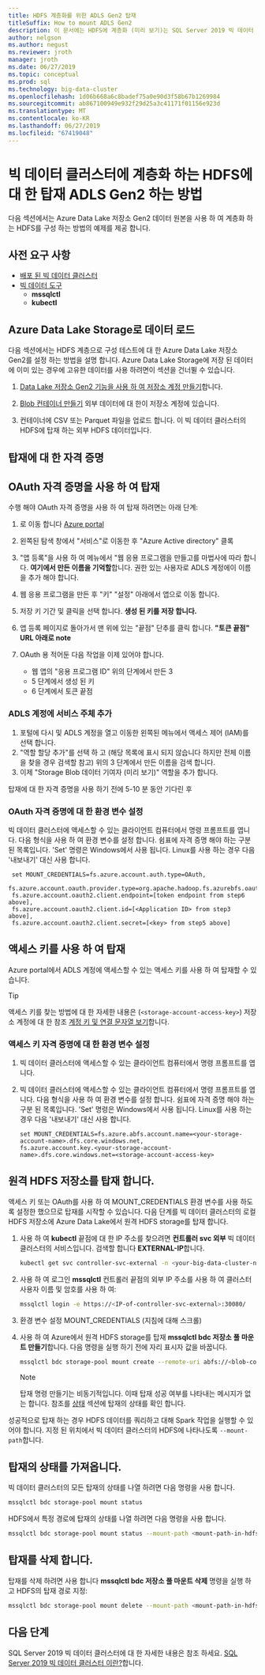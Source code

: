 ```yaml
---
title: HDFS 계층화를 위한 ADLS Gen2 탑재
titleSuffix: How to mount ADLS Gen2
description: 이 문서에는 HDFS에 계층화 (미리 보기)는 SQL Server 2019 빅 데이터 클러스터에서 HDFS에 외부 Azure 데이터 레이크 저장소 파일 시스템 탑재를 구성 하는 방법을 설명 합니다.
author: nelgson
ms.author: negust
ms.reviewer: jroth
manager: jroth
ms.date: 06/27/2019
ms.topic: conceptual
ms.prod: sql
ms.technology: big-data-cluster
ms.openlocfilehash: 1d06b668a6c8badef75a0e90d3f58b67b1269984
ms.sourcegitcommit: ab867100949e932f29d25a3c41171f01156e923d
ms.translationtype: MT
ms.contentlocale: ko-KR
ms.lasthandoff: 06/27/2019
ms.locfileid: "67419048"
---
```

# <a name="how-to-mount-adls-gen2-for-hdfs-tiering-in-a-big-data-cluster"></a>빅 데이터 클러스터에 계층화 하는 HDFS에 대 한 탑재 ADLS Gen2 하는 방법

다음 섹션에서는 Azure Data Lake 저장소 Gen2 데이터 원본을 사용 하 여 계층화 하는 HDFS를 구성 하는 방법의 예제를 제공 합니다.

## <a name="prerequisites"></a>사전 요구 사항

- [배포 된 빅 데이터 클러스터](deployment-guidance.md)
- [빅 데이터 도구](deploy-big-data-tools.md)
  - **mssqlctl**
  - **kubectl**

## <a id="load"></a> Azure Data Lake Storage로 데이터 로드

다음 섹션에서는 HDFS 계층으로 구성 테스트에 대 한 Azure Data Lake 저장소 Gen2를 설정 하는 방법을 설명 합니다. Azure Data Lake Storage에 저장 된 데이터에 이미 있는 경우에 고유한 데이터를 사용 하려면이 섹션을 건너뛸 수 있습니다.

1. [Data Lake 저장소 Gen2 기능을 사용 하 여 저장소 계정 만들기](https://docs.microsoft.com/azure/storage/blobs/data-lake-storage-quickstart-create-account)합니다.

1. [Blob 컨테이너 만들기](https://docs.microsoft.com/azure/storage/blobs/storage-quickstart-blobs-portal) 외부 데이터에 대 한이 저장소 계정에 있습니다.

1. 컨테이너에 CSV 또는 Parquet 파일을 업로드 합니다. 이 빅 데이터 클러스터의 HDFS에 탑재 하는 외부 HDFS 데이터입니다.

## <a name="credentials-for-mounting"></a>탑재에 대 한 자격 증명

## <a name="use-oauth-credentials-to-mount"></a>OAuth 자격 증명을 사용 하 여 탑재

수행 해야 OAuth 자격 증명을 사용 하 여 탑재 하려면는 아래 단계:

1. 로 이동 합니다 [Azure portal](https://portal.azure.com)
1. 왼쪽된 탐색 창에서 "서비스"로 이동한 후 "Azure Active directory" 클록
1. "앱 등록"을 사용 하 여 메뉴에서 "웹 응용 프로그램을 만들고를 마법사에 따라 합니다. **여기에서 만든 이름을 기억할**합니다. 권한 있는 사용자로 ADLS 계정에이 이름을 추가 해야 합니다.
1. 웹 응용 프로그램을 만든 후 "키" "설정" 아래에서 앱으로 이동 합니다.
1. 저장 키 기간 및 클릭을 선택 합니다. **생성 된 키를 저장 합니다.**
1.  앱 등록 페이지로 돌아가서 맨 위에 있는 "끝점" 단추를 클릭 합니다. **"토큰 끝점" URL 아래로 note**
1. OAuth 용 적어둔 다음 작업을 이제 있어야 합니다.

    - 웹 앱의 "응용 프로그램 ID" 위의 단계에서 만든 3
    - 5 단계에서 생성 된 키
    - 6 단계에서 토큰 끝점

### <a name="adding-the-service-principal-to-your-adls-account"></a>ADLS 계정에 서비스 주체 추가

1. 포털에 다시 및 ADLS 계정을 열고 이동한 왼쪽된 메뉴에서 액세스 제어 (IAM)를 선택 합니다.
1. "역할 할당 추가"를 선택 하 고 (해당 목록에 표시 되지 않습니다 하지만 전체 이름을 찾을 경우 검색할 참고) 위의 3 단계에서 만든 이름을 검색 합니다.
1. 이제 "Storage Blob 데이터 기여자 (미리 보기)" 역할을 추가 합니다.

탑재에 대 한 자격 증명을 사용 하기 전에 5-10 분 동안 기다린 후

### <a name="set-environment-variable-for-oauth-credentials"></a>OAuth 자격 증명에 대 한 환경 변수 설정

빅 데이터 클러스터에 액세스할 수 있는 클라이언트 컴퓨터에서 명령 프롬프트를 엽니다. 다음 형식을 사용 하 여 환경 변수를 설정 합니다. 쉼표에 자격 증명 해야 하는 구분 된 목록입니다. 'Set' 명령은 Windows에서 사용 됩니다. Linux를 사용 하는 경우 다음 '내보내기' 대신 사용 합니다.

   ```text
    set MOUNT_CREDENTIALS=fs.azure.account.auth.type=OAuth,
    fs.azure.account.oauth.provider.type=org.apache.hadoop.fs.azurebfs.oauth2.ClientCredsTokenProvider,
    fs.azure.account.oauth2.client.endpoint=[token endpoint from step6 above],
    fs.azure.account.oauth2.client.id=[<Application ID> from step3 above],
    fs.azure.account.oauth2.client.secret=[<key> from step5 above]
   ```

## <a name="use-access-keys-to-mount"></a>액세스 키를 사용 하 여 탑재

Azure portal에서 ADLS 계정에 액세스할 수 있는 액세스 키를 사용 하 여 탑재할 수 있습니다.

 > [!TIP]
   > 액세스 키를 찾는 방법에 대 한 자세한 내용은 (`<storage-account-access-key>`) 저장소 계정에 대 한 참조 [계정 키 및 연결 문자열 보기](/azure/storage/common/storage-account-manage#view-account-keys-and-connection-string)합니다.

### <a name="set-environment-variable-for-access-key-credentials"></a>액세스 키 자격 증명에 대 한 환경 변수 설정

1. 빅 데이터 클러스터에 액세스할 수 있는 클라이언트 컴퓨터에서 명령 프롬프트를 엽니다.

1. 빅 데이터 클러스터에 액세스할 수 있는 클라이언트 컴퓨터에서 명령 프롬프트를 엽니다. 다음 형식을 사용 하 여 환경 변수를 설정 합니다. 쉼표에 자격 증명 해야 하는 구분 된 목록입니다. 'Set' 명령은 Windows에서 사용 됩니다. Linux를 사용 하는 경우 다음 '내보내기' 대신 사용 합니다.

   ```text
   set MOUNT_CREDENTIALS=fs.azure.abfs.account.name=<your-storage-account-name>.dfs.core.windows.net,
   fs.azure.account.key.<your-storage-account-name>.dfs.core.windows.net=<storage-account-access-key>
   ```

## <a id="mount"></a> 원격 HDFS 저장소를 탑재 합니다.

액세스 키 또는 OAuth를 사용 하 여 MOUNT_CREDENTIALS 환경 변수를 사용 하도록 설정한 했으므로 탑재를 시작할 수 있습니다. 다음 단계를 빅 데이터 클러스터의 로컬 HDFS 저장소에 Azure Data Lake에서 원격 HDFS storage를 탑재 합니다.

1. 사용 하 여 **kubectl** 끝점에 대 한 IP 주소를 찾으려면 **컨트롤러 svc 외부** 빅 데이터 클러스터의 서비스입니다. 검색할 합니다 **EXTERNAL-IP**합니다.

   ```bash
   kubectl get svc controller-svc-external -n <your-big-data-cluster-name>
   ```

1. 사용 하 여 로그인 **mssqlctl** 컨트롤러 끝점의 외부 IP 주소를 사용 하 여 클러스터 사용자 이름 및 암호를 사용 하 여:

   ```bash
   mssqlctl login -e https://<IP-of-controller-svc-external>:30080/
   ```
1. 환경 변수 설정 MOUNT_CREDENTIALS (지침에 대해 스크롤)

1. 사용 하 여 Azure에서 원격 HDFS storage를 탑재 **mssqlctl bdc 저장소 풀 마운트 만들기**합니다. 다음 명령을 실행 하기 전에 자리 표시자 값을 바꿉니다.

   ```bash
   mssqlctl bdc storage-pool mount create --remote-uri abfs://<blob-container-name>@<storage-account-name>.dfs.core.windows.net/ --mount-path /mounts/<mount-name>
   ```

   > [!NOTE]
   > 탑재 명령 만들기는 비동기적입니다. 이때 탑재 성공 여부를 나타내는 메시지가 없는 합니다. 참조를 [상태](#status) 섹션에 탑재의 상태를 확인 합니다.

성공적으로 탑재 하는 경우 HDFS 데이터를 쿼리하고 대해 Spark 작업을 실행할 수 있어야 합니다. 지정 된 위치에서 빅 데이터 클러스터의 HDFS에 나타나도록 `--mount-path`합니다.

## <a id="status"></a> 탑재의 상태를 가져옵니다.

빅 데이터 클러스터의 모든 탑재의 상태를 나열 하려면 다음 명령을 사용 합니다.

```bash
mssqlctl bdc storage-pool mount status
```

HDFS에서 특정 경로에 탑재의 상태를 나열 하려면 다음 명령을 사용 합니다.

```bash
mssqlctl bdc storage-pool mount status --mount-path <mount-path-in-hdfs>
```

## <a id="delete"></a> 탑재를 삭제 합니다.

탑재를 삭제 하려면 사용 합니다 **mssqlctl bdc 저장소 풀 마운트 삭제** 명령을 실행 하 고 HDFS의 탑재 경로 지정:

```bash
mssqlctl bdc storage-pool mount delete --mount-path <mount-path-in-hdfs>
```

## <a name="next-steps"></a>다음 단계

SQL Server 2019 빅 데이터 클러스터에 대 한 자세한 내용은 참조 하세요. [SQL Server 2019 빅 데이터 클러스터 이란?](big-data-cluster-overview.md)합니다.
